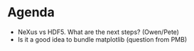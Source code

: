 Agenda
======
* NeXus vs HDF5. What are the next steps? (Owen/Pete)
* Is it a good idea to bundle matplotlib (question from PMB)
